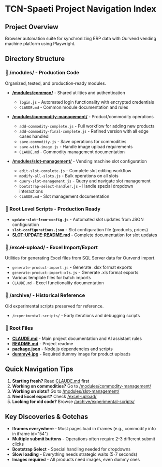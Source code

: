 # TCN-Spaeti Project Navigation Index

## Project Overview
Browser automation suite for synchronizing ERP data with Ourvend vending machine platform using Playwright.

## Directory Structure

### 📁 /modules/ - Production Code
Organized, tested, and production-ready modules.

- **[/modules/common/](modules/common/)** - Shared utilities and authentication
  - `login.js` - Automated login functionality with encrypted credentials
  - `CLAUDE.md` - Common module documentation and rules

- **[/modules/commodity-management/](modules/commodity-management/)** - Product/commodity operations
  - `add-commodity-complete.js` - Full workflow for adding new products
  - `add-commodity-final-complete.js` - Refined version with all edge cases handled
  - `save-commodity.js` - Save operations for commodities
  - `save-with-image.js` - Handle image upload requirements
  - `CLAUDE.md` - Commodity management documentation

- **[/modules/slot-management/](modules/slot-management/)** - Vending machine slot configuration
  - `edit-slot-complete.js` - Complete slot editing workflow
  - `modify-all-slots.js` - Bulk operations on all slots
  - `query-slot-management.js` - Query and navigate slot management
  - `bootstrap-select-handler.js` - Handle special dropdown interactions
  - `CLAUDE.md` - Slot management documentation
  
### 📁 Root Level Scripts - Production Ready
- **`update-slot-from-config.js`** - Automated slot updates from JSON configuration
- **`slot-configurations.json`** - Slot configuration file (products, prices)
- **[SLOT-UPDATE-README.md](SLOT-UPDATE-README.md)** - Complete documentation for slot updates

### 📁 /excel-upload/ - Excel Import/Export
Utilities for generating Excel files from SQL Server data for Ourvend import.

- `generate-product-import.js` - Generate .xlsx format exports
- `generate-product-import-xls.js` - Generate .xls format exports
- Various template files for batch imports
- `CLAUDE.md` - Excel functionality documentation

### 📁 /archive/ - Historical Reference
Old experimental scripts preserved for reference.

- `/experimental-scripts/` - Early iterations and debugging scripts

### 📄 Root Files

- **[CLAUDE.md](CLAUDE.md)** - Main project documentation and AI assistant rules
- **[README.md](README.md)** - Project readme
- **[package.json](package.json)** - Node.js dependencies and scripts
- **[dummy4.jpg](dummy4.jpg)** - Required dummy image for product uploads

## Quick Navigation Tips

1. **Starting fresh?** Read [CLAUDE.md](CLAUDE.md) first
2. **Working on commodities?** Go to [/modules/commodity-management/](modules/commodity-management/)
3. **Working on slots?** Go to [/modules/slot-management/](modules/slot-management/)
4. **Need Excel export?** Check [/excel-upload/](excel-upload/)
5. **Looking for old code?** Browse [/archive/experimental-scripts/](archive/experimental-scripts/)

## Key Discoveries & Gotchas

- **Iframes everywhere** - Most pages load in iframes (e.g., commodity info in iframe id="54")
- **Multiple submit buttons** - Operations often require 2-3 different submit clicks
- **Bootstrap Select** - Special handling needed for dropdowns
- **Slow loading** - Everything needs strategic waits (5-7 seconds)
- **Images required** - All products need images, even dummy ones